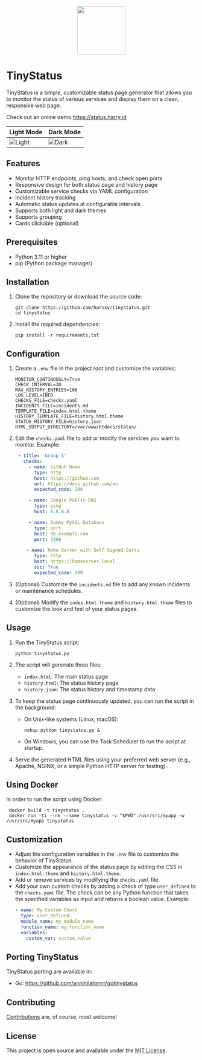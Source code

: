 <div align="center" width="100%">
    <img src="./assets/android-chrome-192x192.png" width="128" alt="" />
</div>

# TinyStatus
TinyStatus is a simple, customizable status page generator that allows you to monitor the status of various services and display them on a clean, responsive web page.

Check out an online demo https://status.harry.id

| Light Mode | Dark Mode | 
|-|-|
| ![Light](https://github.com/user-attachments/assets/3ea7b55e-397f-4f7c-8189-64b74a03594b) | ![Dark](https://github.com/user-attachments/assets/92072f9e-1031-4f07-8392-1111df57453a) |


## Features

- Monitor HTTP endpoints, ping hosts, and check open ports
- Responsive design for both status page and history page
- Customizable service checks via YAML configuration
- Incident history tracking
- Automatic status updates at configurable intervals
- Supports both light and dark themes
- Supports grouping
- Cards clickable (optional)

## Prerequisites

- Python 3.11 or higher
- pip (Python package manager)

## Installation

1. Clone the repository or download the source code:
   ```
   git clone https://github.com/harsxv/tinystatus.git
   cd tinystatus
   ```

2. Install the required dependencies:
   ```
   pip install -r requirements.txt
   ```

## Configuration

1. Create a `.env` file in the project root and customize the variables:
   ```
   MONITOR_CONTINOUSLY=True
   CHECK_INTERVAL=30
   MAX_HISTORY_ENTRIES=100
   LOG_LEVEL=INFO
   CHECKS_FILE=checks.yaml
   INCIDENTS_FILE=incidents.md
   TEMPLATE_FILE=index.html.theme
   HISTORY_TEMPLATE_FILE=history.html.theme
   STATUS_HISTORY_FILE=history.json
   HTML_OUTPUT_DIRECTORY=/var/www/htdocs/status/
   ```

2. Edit the `checks.yaml` file to add or modify the services you want to monitor.
   Example:
   ```yaml
    - title: 'Group 1'
      checks:
        - name: GitHub Home
          type: http
          host: https://github.com
          url: https://docs.github.com/en
          expected_code: 200

        - name: Google Public DNS
          type: ping
          host: 8.8.8.8

        - name: Dummy MySQL Database
          type: port
          host: db.example.com
          port: 3306

       - name: Home Server with Self-Signed Certs
          type: http
          host: https://homeserver.local
          ssc: True
          expected_code: 200
   ```

3. (Optional) Customize the `incidents.md` file to add any known incidents or maintenance schedules.

4. (Optional) Modify the `index.html.theme` and `history.html.theme` files to customize the look and feel of your status pages.

## Usage

1. Run the TinyStatus script:
   ```
   python tinystatus.py
   ```

2. The script will generate three files:
   - `index.html`: The main status page
   - `history.html`: The status history page
   - `history.json`: The status history and timestamp data

3. To keep the status page continuously updated, you can run the script in the background:
   - On Unix-like systems (Linux, macOS):
     ```
     nohup python tinystatus.py &
     ```
   - On Windows, you can use the Task Scheduler to run the script at startup.

4. Serve the generated HTML files using your preferred web server (e.g., Apache, NGINX, or a simple Python HTTP server for testing).

## Using Docker

In order to run the script using Docker:

   ```
    docker build -t tinystatus .
    docker run -ti --rm --name tinystatus -v "$PWD":/usr/src/myapp -w /usr/src/myapp tinystatus
   ```

## Customization

- Adjust the configuration variables in the `.env` file to customize the behavior of TinyStatus.
- Customize the appearance of the status page by editing the CSS in `index.html.theme` and `history.html.theme`.
- Add or remove services by modifying the `checks.yaml` file.
- Add your own custom checks by adding a check of type `user_defined` to the `checks.yaml` file. The check can be any Python function that takes the specified variables as input and returns a boolean value.
  Example:
  ```yaml
  - name: My Custom Check
    type: user_defined
    module_name: my_module_name
    function_name: my_function_name
    variables:
      custom_var: custom_value
  ```

## Porting TinyStatus

TinyStatus porting are available in:
- Go: https://github.com/annihilatorrrr/gotinystatus

## Contributing

[Contributions](https://github.com/harsxv/tinystatus/contribute) are, of course, most welcome!

## License

This project is open source and available under the [MIT License](LICENSE).
